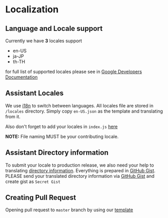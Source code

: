 Localization
============

Language and Locale support
---------------------------

Currently we have **3** locales support

  - en-US
  - ja-JP
  - th-TH

for full list of supported locales please see in [Google Developers Documentation](https://developers.google.com/actions/localization/languages-locales)

Assistant Locales
-----------------

We use [i18n](https://www.npmjs.com/package/i18n) to switch between languages. All locales file are stored in `/locales` directory. Simply copy `en-US.json` as the template and translating from it.

Also don't forget to add your locales in `index.js` [here](https://github.com/rayriffy/maimai-song-randomizer/blob/master/index.js#L40)

**NOTE:** File naming MUST be your contributing locale.

Assistant Directory information
-------------------------------

To submit your locale to production release, we also need your help to translating [directory information](https://assistant.google.com/services/a/uid/00000072b48cd3d6?hl=en). Everything is prepared in [GitHub Gist](https://gist.github.com/rayriffy/897af3199c91e250732b238f35511834). PLEASE send your translated directory information via [GitHub Gist](https://gist.github.com) and create gist as `Secret Gist`

Creating Pull Request
---------------------

Opening pull request to `master` branch by using our [template](https://github.com/rayriffy/maimai-song-randomizer/blob/master/.github/PULL_REQUEST_TEMPLATE/localization.md)